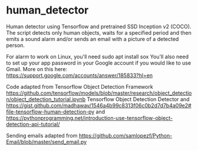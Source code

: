 # human_detector

Human detector using Tensorflow and pretrained SSD Inception v2 (COCO). The script detects only human objects, waits for a specified period and then emits a sound alarm and/or sends an email with a picture of a detected person.

For alarm to work on Linux, you'll need sudo apt install sox
You'll also need to set up your app password in your Google account if you would like to use Gmail. More on this here: https://support.google.com/accounts/answer/185833?hl=en



Code adapted from Tensorflow Object Detection Framework
https://github.com/tensorflow/models/blob/master/research/object_detection/object_detection_tutorial.ipynb
Tensorflow Object Detection Detector
and https://gist.github.com/madhawav/1546a4b99c8313f06c0b2d7d7b4a09e2#file-tensorflow-human-detection-py
and https://pythonprogramming.net/introduction-use-tensorflow-object-detection-api-tutorial/

Sending emails adapted from https://github.com/samlopezf/Python-Email/blob/master/send_email.py